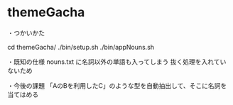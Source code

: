 themeGacha
==========

・つかいかた

cd themeGacha/
./bin/setup.sh
./bin/appNouns.sh

・既知の仕様
nouns.txt に名詞以外の単語も入ってしまう
  抜く処理を入れていないため

・今後の課題
「AのBを利用したC」のような型を自動抽出して、そこに名詞を当てはめる

